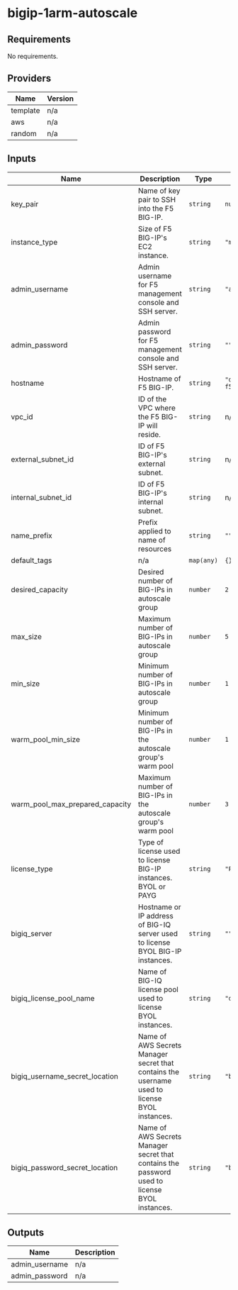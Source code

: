 # bigip-1arm-autoscale

<!-- BEGINNING OF PRE-COMMIT-TERRAFORM DOCS HOOK -->
## Requirements

No requirements.

## Providers

| Name | Version |
|------|---------|
| template | n/a |
| aws | n/a |
| random | n/a |

## Inputs

| Name | Description | Type | Default |
|------|-------------|------|---------|
| key\_pair | Name of key pair to SSH into the F5 BIG-IP. | `string` | `null` |
| instance\_type | Size of F5 BIG-IP's EC2 instance. | `string` | `"m5.xlarge"` |
| admin\_username | Admin username for F5 management console and SSH server. | `string` | `"admin"` |
| admin\_password | Admin password for F5 management console and SSH server. | `string` | `""` |
| hostname | Hostname of F5 BIG-IP. | `string` | `"demo-f5.example.com"` |
| vpc\_id | ID of the VPC where the F5 BIG-IP will reside. | `string` | n/a |
| external\_subnet\_id | ID of F5 BIG-IP's external subnet. | `string` | n/a |
| internal\_subnet\_id | ID of F5 BIG-IP's internal subnet. | `string` | n/a |
| name\_prefix | Prefix applied to name of resources | `string` | `""` |
| default\_tags | n/a | `map(any)` | `{}` |
| desired\_capacity | Desired number of BIG-IPs in autoscale group | `number` | `2` |
| max\_size | Maximum number of BIG-IPs in autoscale group | `number` | `5` |
| min\_size | Minimum number of BIG-IPs in autoscale group | `number` | `1` |
| warm\_pool\_min\_size | Minimum number of BIG-IPs in the autoscale group's warm pool | `number` | `1` |
| warm\_pool\_max\_prepared\_capacity | Maximum number of BIG-IPs in the autoscale group's warm pool | `number` | `3` |
| license\_type | Type of license used to license BIG-IP instances. BYOL or PAYG | `string` | `"PAYG"` |
| bigiq\_server | Hostname or IP address of BIG-IQ server used to license BYOL BIG-IP instances. | `string` | `""` |
| bigiq\_license\_pool\_name | Name of BIG-IQ license pool used to license BYOL instances. | `string` | `"default_pool"` |
| bigiq\_username\_secret\_location | Name of AWS Secrets Manager secret that contains the username used to license BYOL instances. | `string` | `"bigiq_username"` |
| bigiq\_password\_secret\_location | Name of AWS Secrets Manager secret that contains the password used to license BYOL instances. | `string` | `"bigiq_password"` |

## Outputs

| Name | Description |
|------|-------------|
| admin\_username | n/a |
| admin\_password | n/a |

<!-- END OF PRE-COMMIT-TERRAFORM DOCS HOOK -->